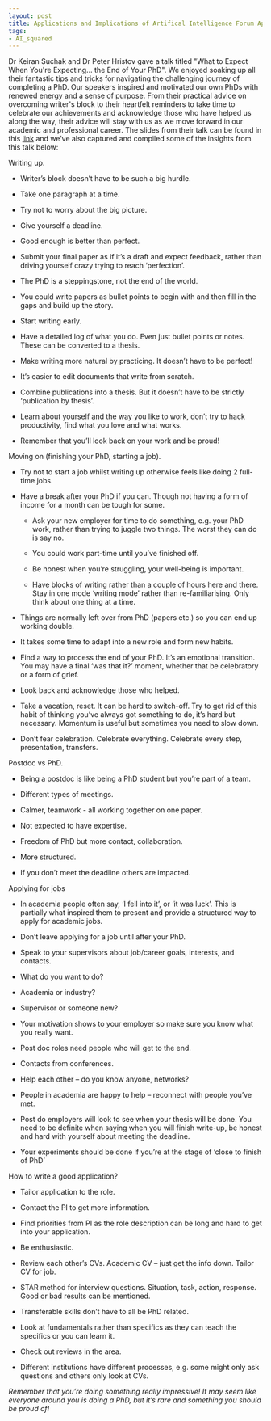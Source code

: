 ```yaml
---
layout: post
title: Applications and Implications of Artifical Intelligence Forum April 2023
tags:
- AI_squared
---
```


Dr Keiran Suchak and Dr Peter Hristov gave a talk titled "What to Expect When You're Expecting... the End of Your PhD". We enjoyed soaking up all their fantastic tips and tricks for navigating the challenging journey of completing a PhD.
Our speakers inspired and motivated our own PhDs with renewed energy and a sense of purpose. From their practical advice on overcoming writer's block to their heartfelt reminders to take time to celebrate our achievements and acknowledge those who have helped us along the way, their advice will stay with us as we move forward in our academic and professional career.
The slides from their talk can be found in this [link](https://lnkd.in/euSNEfD5) and we’ve also captured and compiled some of the insights from this talk below:


Writing up. 

*	Writer’s block doesn’t have to be such a big hurdle.

*	Take one paragraph at a time.

*	Try not to worry about the big picture.

*	Give yourself a deadline.

*	Good enough is better than perfect.

*	Submit your final paper as if it’s a draft and expect feedback, rather than driving yourself crazy trying to reach ‘perfection’.

*	The PhD is a steppingstone, not the end of the world.

*	You could write papers as bullet points to begin with and then fill in the gaps and build up the story.

* Start writing early.

* Have a detailed log of what you do. Even just bullet points or notes. These can be converted to a thesis.

*  Make writing more natural by practicing. It doesn’t have to be perfect!

*	It’s easier to edit documents that write from scratch.

*	Combine publications into a thesis. But it doesn’t have to be strictly ‘publication by thesis’.

*	Learn about yourself and the way you like to work, don’t try to hack productivity, find what you love and what works. 

*	Remember that you’ll look back on your work and be proud!

Moving on (finishing your PhD, starting a job). 

*	Try not to start a job whilst writing up otherwise feels like doing 2 full-time jobs. 

*	Have a break after your PhD if you can. Though not having a form of income for a month can be tough for some.

    *	Ask your new employer for time to do something, e.g. your PhD work, rather than trying to juggle two things. The worst they can do is say no.

    *	You could work part-time until you’ve finished off.

    *	Be honest when you’re struggling, your well-being is important.

    *	Have blocks of writing rather than a couple of hours here and there. Stay in one mode ‘writing mode’ rather than re-familiarising. Only think about one thing at a time.

*	Things are normally left over from PhD (papers etc.) so you can end up working double.

*	It takes some time to adapt into a new role and form new habits.

*	Find a way to process the end of your PhD. It’s an emotional transition. You may have a final ‘was that it?’ moment, whether that be celebratory or a form of grief.

*	Look back and acknowledge those who helped.

*	Take a vacation, reset. It can be hard to switch-off. Try to get rid of this habit of thinking you’ve always got something to do, it’s hard but necessary. Momentum is useful but sometimes you need to slow down.

*	Don’t fear celebration. Celebrate everything. Celebrate every step, presentation, transfers.

Postdoc vs PhD.

*	Being a postdoc is like being a PhD student but you’re part of a team.

*	Different types of meetings.

*	Calmer, teamwork - all working together on one paper.

*	Not expected to have expertise.

*	Freedom of PhD but more contact, collaboration.

*	More structured.

*	If you don’t meet the deadline others are impacted.

Applying for jobs

*	In academia people often say, ‘I fell into it’, or ‘it was luck’. This is partially what inspired them to present and provide a structured way to apply for academic jobs.

* Don’t leave applying for a job until after your PhD.

*	Speak to your supervisors about job/career goals, interests, and contacts.

*	What do you want to do?

*	Academia or industry?

*	Supervisor or someone new?

*	Your motivation shows to your employer so make sure you know what you really want.

*	Post doc roles need people who will get to the end.

*	Contacts from conferences.

*	Help each other – do you know anyone, networks?

*	People in academia are happy to help – reconnect with people you’ve met.

*	Post do employers will look to see when your thesis will be done. You need to be definite when saying when you will finish write-up, be honest and hard with yourself about meeting the deadline.

*	Your experiments should be done if you’re at the stage of ‘close to finish of PhD’

How to write a good application?

*	Tailor application to the role.

*	Contact the PI to get more information.

*	Find priorities from PI as the role description can be long and hard to get into your application.

*	Be enthusiastic.

*	Review each other’s CVs. Academic CV – just get the info down. Tailor CV for job.

*	STAR method for interview questions. Situation, task, action, response. Good or bad results can be mentioned.

*	Transferable skills don’t have to all be PhD related.

*	Look at fundamentals rather than specifics as they can teach the specifics or you can learn it.

*	Check out reviews in the area.

*	Different institutions have different processes, e.g. some might only ask questions and others only look at CVs.


*Remember that you’re doing something really impressive! It may seem like everyone around you is doing a PhD, but it’s rare and something you should be proud of!*


